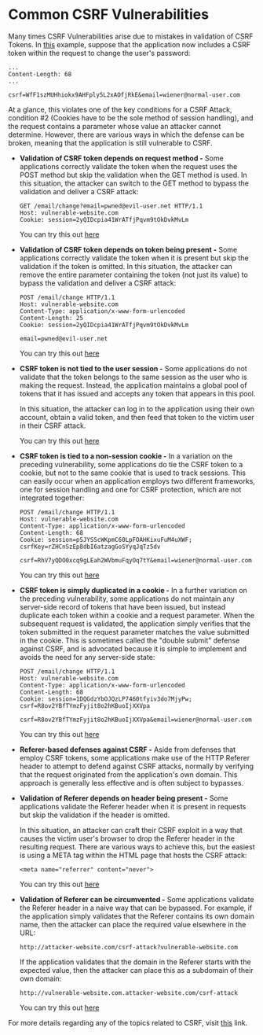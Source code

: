 # Common CSRF Vulnerabilities

Many times CSRF Vulnerabilities arise due to mistakes in validation of CSRF Tokens.
In [this](https://github.com/gurnoor6/csec/blob/master/csrf.md#how-does-csrf-work) example, suppose that the application now includes a CSRF token within the request to change the user's password:

```
...
Content-Length: 68
...

csrf=WfF1szMUHhiokx9AHFply5L2xAOfjRkE&email=wiener@normal-user.com
```

At a glance, this violates one of the key conditions for a CSRF Attack, condition #2 (Cookies have to be the sole method of session handling), and the request contains a parameter whose value an attacker cannot determine. However, there are various ways in which the defense can be broken, meaning that the application is still vulnerable to CSRF.

* **Validation of CSRF token depends on request method -** Some applications correctly validate the token when the request uses the POST method but skip the validation when the GET method is used. In this situation, the attacker can switch to the GET method to bypass the validation and deliver a CSRF attack:
    ```
    GET /email/change?email=pwned@evil-user.net HTTP/1.1
    Host: vulnerable-website.com
    Cookie: session=2yQIDcpia41WrATfjPqvm9tOkDvkMvLm
    ```

    You can try this out [here](https://portswigger.net/web-security/csrf/lab-token-validation-depends-on-request-method)

* **Validation of CSRF token depends on token being present -** Some applications correctly validate the token when it is present but skip the validation if the token is omitted. In this situation, the attacker can remove the entire parameter containing the token (not just its value) to bypass the validation and deliver a CSRF attack:

    ```
    POST /email/change HTTP/1.1
    Host: vulnerable-website.com
    Content-Type: application/x-www-form-urlencoded
    Content-Length: 25
    Cookie: session=2yQIDcpia41WrATfjPqvm9tOkDvkMvLm

    email=pwned@evil-user.net
    ```

    You can try this out [here](https://portswigger.net/web-security/csrf/lab-token-validation-depends-on-token-being-present)

* **CSRF token is not tied to the user session -** Some applications do not validate that the token belongs to the same session as the user who is making the request. Instead, the application maintains a global pool of tokens that it has issued and accepts any token that appears in this pool.

    In this situation, the attacker can log in to the application using their own account, obtain a valid token, and then feed that token to the victim user in their CSRF attack.

    You can try this out [here](https://portswigger.net/web-security/csrf/lab-token-not-tied-to-user-session)

* **CSRF token is tied to a non-session cookie -** In a variation on the preceding vulnerability, some applications do tie the CSRF token to a cookie, but not to the same cookie that is used to track sessions. This can easily occur when an application employs two different frameworks, one for session handling and one for CSRF protection, which are not integrated together:

    ```
    POST /email/change HTTP/1.1
    Host: vulnerable-website.com
    Content-Type: application/x-www-form-urlencoded
    Content-Length: 68
    Cookie: session=pSJYSScWKpmC60LpFOAHKixuFuM4uXWF; csrfKey=rZHCnSzEp8dbI6atzagGoSYyqJqTz5dv

    csrf=RhV7yQDO0xcq9gLEah2WVbmuFqyOq7tY&email=wiener@normal-user.com
    ```

    You can try this out [here](https://portswigger.net/web-security/csrf/lab-token-tied-to-non-session-cookie)

* **CSRF token is simply duplicated in a cookie -** In a further variation on the preceding vulnerability, some applications do not maintain any server-side record of tokens that have been issued, but instead duplicate each token within a cookie and a request parameter. When the subsequent request is validated, the application simply verifies that the token submitted in the request parameter matches the value submitted in the cookie. This is sometimes called the "double submit" defense against CSRF, and is advocated because it is simple to implement and avoids the need for any server-side state:

    ```
    POST /email/change HTTP/1.1
    Host: vulnerable-website.com
    Content-Type: application/x-www-form-urlencoded
    Content-Length: 68
    Cookie: session=1DQGdzYbOJQzLP7460tfyiv3do7MjyPw; csrf=R8ov2YBfTYmzFyjit8o2hKBuoIjXXVpa

    csrf=R8ov2YBfTYmzFyjit8o2hKBuoIjXXVpa&email=wiener@normal-user.com
    ```

    You can try this out [here](https://portswigger.net/web-security/csrf/lab-token-duplicated-in-cookie)

* **Referer-based defenses against CSRF -** Aside from defenses that employ CSRF tokens, some applications make use of the HTTP Referer header to attempt to defend against CSRF attacks, normally by verifying that the request originated from the application's own domain. This approach is generally less effective and is often subject to bypasses.

* **Validation of Referer depends on header being present -** Some applications validate the Referer header when it is present in requests but skip the validation if the header is omitted.

    In this situation, an attacker can craft their CSRF exploit in a way that causes the victim user's browser to drop the Referer header in the resulting request. There are various ways to achieve this, but the easiest is using a META tag within the HTML page that hosts the CSRF attack:

    `<meta name="referrer" content="never">`

    You can try this out [here](https://portswigger.net/web-security/csrf/lab-referer-validation-depends-on-header-being-present)

* **Validation of Referer can be circumvented -** Some applications validate the Referer header in a naive way that can be bypassed. For example, if the application simply validates that the Referer contains its own domain name, then the attacker can place the required value elsewhere in the URL:

    `http://attacker-website.com/csrf-attack?vulnerable-website.com`

    If the application validates that the domain in the Referer starts with the expected value, then the attacker can place this as a subdomain of their own domain:

    `http://vulnerable-website.com.attacker-website.com/csrf-attack`

    You can try this out [here](https://portswigger.net/web-security/csrf/lab-referer-validation-broken)

For more details regarding any of the topics related to CSRF, visit [this](https://portswigger.net/web-security/csrf) link.
